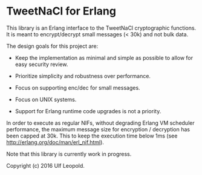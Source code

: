 TweetNaCl for Erlang
====================

This library is an Erlang interface to the TweetNaCl cryptographic
functions. It is meant to encrypt/decrypt small messages (< 30k) and
not bulk data.

The design goals for this project are:

 * Keep the implementation as minimal and simple as possible to allow
   for easy security review.

 * Prioritize simplicity and robustness over performance.
 
 * Focus on supporting enc/dec for small messages.

 * Focus on UNIX systems.

 * Support for Erlang runtime code upgrades is not a priority.

In order to execute as regular NIFs, without degrading Erlang VM
scheduler performance, the maximum message size for encryption /
decryption has been capped at 30k. This to keep the execution time
below 1ms (see http://erlang.org/doc/man/erl_nif.html).

Note that this library is currently work in progress.

Copyright (c) 2016 Ulf Leopold.
